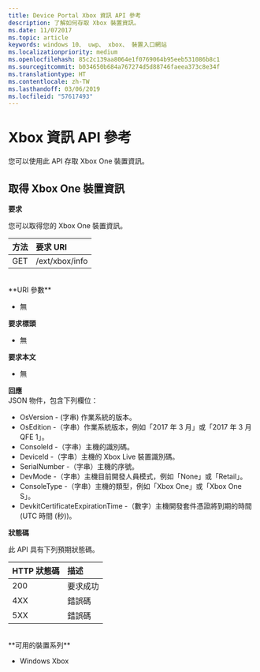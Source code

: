 ```yaml
---
title: Device Portal Xbox 資訊 API 參考
description: 了解如何存取 Xbox 裝置資訊。
ms.date: 11/072017
ms.topic: article
keywords: windows 10、 uwp、 xbox、 裝置入口網站
ms.localizationpriority: medium
ms.openlocfilehash: 85c2c139aa8064e1f0769064b95eeb531086b8c1
ms.sourcegitcommit: b034650b684a767274d5d88746faeea373c8e34f
ms.translationtype: HT
ms.contentlocale: zh-TW
ms.lasthandoff: 03/06/2019
ms.locfileid: "57617493"
---
```

# <a name="xbox-info-api-reference"></a>Xbox 資訊 API 參考   
您可以使用此 API 存取 Xbox One 裝置資訊。

## <a name="get-xbox-one-device-information"></a>取得 Xbox One 裝置資訊

**要求**

您可以取得您的 Xbox One 裝置資訊。

方法      | 要求 URI
:------     | :-----
GET | /ext/xbox/info
<br />
**URI 參數**

- 無

**要求標頭**

- 無

**要求本文**

- 無

**回應**   
JSON 物件，包含下列欄位：

* OsVersion - (字串) 作業系統的版本。
* OsEdition -（字串）作業系統版本，例如「2017 年 3 月」或「2017 年 3 月 QFE 1」。
* ConsoleId -（字串）主機的識別碼。
* DeviceId -（字串）主機的 Xbox Live 裝置識別碼。
* SerialNumber -（字串）主機的序號。
* DevMode -（字串）主機目前開發人員模式，例如「None」或「Retail」。
* ConsoleType -（字串）主機的類型，例如「Xbox One」或「Xbox One S」。
* DevkitCertificateExpirationTime -（數字）主機開發套件憑證將到期的時間 (UTC 時間 (秒))。

**狀態碼**

此 API 具有下列預期狀態碼。

HTTP 狀態碼      | 描述
:------     | :-----
200 | 要求成功
4XX | 錯誤碼
5XX | 錯誤碼

<br />
**可用的裝置系列**

* Windows Xbox